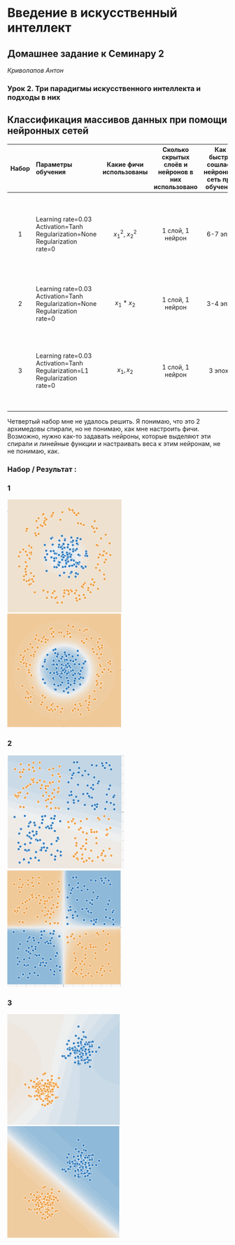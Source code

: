 # Введение в искусственный интеллект

## Домашнее задание к Семинару 2
_Криволапов Антон_

### Урок 2. Три парадигмы искусственного интеллекта и подходы в них

## Классификация массивов данных при помощи нейронных сетей


| Набор | Параметры обучения                                                           | Какие фичи использованы | Сколько скрытых слоёв и нейронов в них использовано | Как быстро сошлась нейронная сеть при обучении | Характеристика областей классификации |Причины, почему произошло именно так, а не иначе
|:-----:|:-----------------------------------------------------------------------------|:-----------------------:|:-:|:----------------------------------------------:|:-------------------------------------:|:-:|
|   1   | Learning rate=0.03 Activation=Tanh Regularization=None Regularization rate=0 |    $x_1^2$, $x_2^2$     | 1 слой, 1 нейрон|                    6-7 эпох                    |                 Круг                  | Модель исходных данных укладываются в круг, поэтому функция квадрата координат максимально описывает эту модель
|   2   | Learning rate=0.03 Activation=Tanh Regularization=None Regularization rate=0 |        $x_1*x_2$        | 1 слой, 1 нейрон|                    3-4 эпох                    |              4 квадрата               | Система 4 квадратов лучше всего определяет это модель (перемножение координат) 
|   3   | Learning rate=0.03 Activation=Tanh Regularization=L1 Regularization rate=0   |       $x_1,x_2$        | 1 слой, 1 нейрон|                    3 эпохи                     |     2 области, отделенные линиями     | Задание отдельных координат $x_1$ и $x_2$ помогает системе провести разделительную линию между 2-мя группами точек

Четвертый набор мне не удалось решить. Я понимаю, что это 2 архимедовы спирали, но не понимаю, как мне настроить фичи. Возможно, нужно как-то задавать нейроны, которые выделяют эти спирали и линейные функции и настраивать веса к этим нейронам, не не понимаю, как.

### Набор / Результат :
### 1
![img.png](img_1.png) ![img.png](img.png)
### 2
![img_2.png](img_2.png) ![img_3.png](img_3.png)
### 3
![img_4.png](img_4.png) ![img_6.png](img_6.png)
